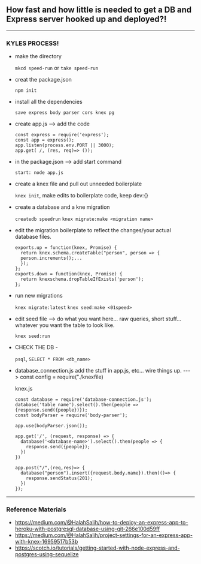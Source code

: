 ## How fast and how little is needed to get a DB and Express server hooked up and deployed?! 
--------
### KYLES PROCESS!

- make the directory 

  `mkcd speed-run` or `take speed-run`

- creat the package.json

  `npm init`

- install all the dependencies

  `save express body parser cors knex pg`

- create app.js --> add the code

  ```
  const express = require('express');
  const app = express();
  app.listen(process.env.PORT || 3000);
  app.get( /, (res, req)=> ());
  ```

- in the package.json --> add start command 

  `start: node app.js`

- create a knex file and pull out unneeded boilerplate

  `knex init`, make edits to boilerplate code, keep dev:{}

- create a database and a kne migration

  `createdb speedrun`
  `knex migrate:make <migration name>`

- edit the migration boilerplate to reflect the changes/your actual database files.

  ```
  exports.up = function(knex, Promise) {
    return knex.schema.createTable("person", person => { 
    person.increments();...
    });
  };
  exports.down = function(knex, Promise) {
    return knexschema.dropTableIfExists('person');
  };
  ```
- run new migrations

  `knex migrate:latest`
  `knex seed:make <01speed>`

- edit seed file --> do what you want here... raw queries, short stuff... whatever you want the table to look like.

  `knex seed:run`

- CHECK THE DB -

  `psql`, `SELECT * FROM <db_name>`

- database_connection.js add the stuff in app.js, etc... wire things up. ---> const config = require("./knexfile)
  
  knex.js 
  ```
  const database = require('database-connection.js');
  database('table name').select().then(people => {response.send({people})});
  const bodyParser = require('body-parser');

  app.use(bodyParser.json());
  
  app.get('/', (request, response) => {
    database('<database-name>').select().then(people => {
      response.send({people});
    })
  })

  app.post("/",(req,res)=> {
    database("person").insert({request.body.name}).then(()=> {
      response.sendStatus(201);
    })
  });
  ```
---

### Reference Materials

- https://medium.com/@HalahSalih/how-to-deploy-an-express-app-to-heroku-with-postgresql-database-using-git-266e100d59ff 
- https://medium.com/@HalahSalih/project-settings-for-an-express-app-with-knex-16959517b53b
- https://scotch.io/tutorials/getting-started-with-node-express-and-postgres-using-sequelize
